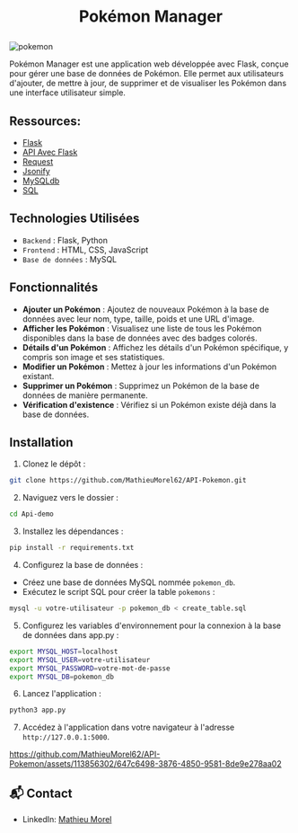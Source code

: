 # <p align='center'>Pokémon Manager</p>

![pokemon](https://github.com/MathieuMorel62/API-Pokemon/assets/113856302/4e7c9b61-4b63-4dc6-bb9d-42242ac0b6c3)

Pokémon Manager est une application web développée avec Flask, conçue pour gérer une base de données de Pokémon. Elle permet aux utilisateurs d'ajouter, de mettre à jour, de supprimer et de visualiser les Pokémon dans une interface utilisateur simple.

## Ressources:

- [Flask](https://flask-fr.readthedocs.io/index.html)
- [API Avec Flask](https://datascientest.com/programmation-dapi-web-sous-python-avec-flask)
- [Request](https://tedboy.github.io/flask/generated/generated/flask.Request.html)
- [Jsonify](https://tedboy.github.io/flask/generated/flask.jsonify.html)
- [MySQLdb](https://pypi.org/project/Flask-MySQLdb/)
- [SQL](https://sql.sh)

## Technologies Utilisées

- `Backend` : Flask, Python
- `Frontend` : HTML, CSS, JavaScript
- `Base de données` : MySQL

## Fonctionnalités

- **Ajouter un Pokémon** : Ajoutez de nouveaux Pokémon à la base de données avec leur nom, type, taille, poids et une URL d'image.
- **Afficher les Pokémon** : Visualisez une liste de tous les Pokémon disponibles dans la base de données avec des badges colorés.
- **Détails d'un Pokémon** : Affichez les détails d'un Pokémon spécifique, y compris son image et ses statistiques.
- **Modifier un Pokémon** : Mettez à jour les informations d'un Pokémon existant.
- **Supprimer un Pokémon** : Supprimez un Pokémon de la base de données de manière permanente.
- **Vérification d'existence** : Vérifiez si un Pokémon existe déjà dans la base de données.
  
## Installation

1. Clonez le dépôt :

```bash
git clone https://github.com/MathieuMorel62/API-Pokemon.git
```

2. Naviguez vers le dossier :

```bash
cd Api-demo
```

3. Installez les dépendances :

```bash
pip install -r requirements.txt
```

4. Configurez la base de données :

- Créez une base de données MySQL nommée `pokemon_db`.
- Exécutez le script SQL pour créer la table `pokemons` :

```bash
mysql -u votre-utilisateur -p pokemon_db < create_table.sql
```

5. Configurez les variables d'environnement pour la connexion à la base de données dans app.py :

```bash
export MYSQL_HOST=localhost
export MYSQL_USER=votre-utilisateur
export MYSQL_PASSWORD=votre-mot-de-passe
export MYSQL_DB=pokemon_db
```

6. Lancez l'application :

```bash
python3 app.py
```

7. Accédez à l'application dans votre navigateur à l'adresse `http://127.0.0.1:5000`.

https://github.com/MathieuMorel62/API-Pokemon/assets/113856302/647c6498-3876-4850-9581-8de9e278aa02

## 📬 Contact
- LinkedIn: [Mathieu Morel](https://www.linkedin.com/in/mathieumorel62/)
